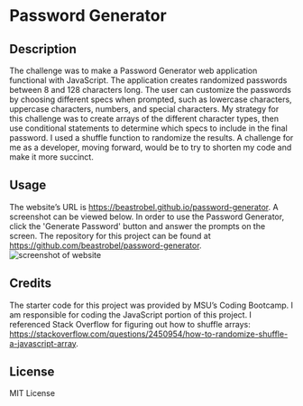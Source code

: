 # Password Generator

## Description

The challenge was to make a Password Generator web application functional with JavaScript. The application creates randomized passwords between 8 and 128 characters long. The user can customize the passwords by choosing different specs when prompted, such as lowercase characters, uppercase characters, numbers, and special characters. My strategy for this challenge was to create arrays of the different character types, then use conditional statements to determine which specs to include in the final password. I used a shuffle function to randomize the results. A challenge for me as a developer, moving forward, would be to try to shorten my code and make it more succinct.

## Usage

The website’s URL is https://beastrobel.github.io/password-generator. A screenshot can be viewed below. In order to use the Password Generator, click the 'Generate Password' button and answer the prompts on the screen. The repository for this project can be found at https://github.com/beastrobel/password-generator.
![screenshot of website](./assword-generator.png)

## Credits

The starter code for this project was provided by MSU’s Coding Bootcamp. I am responsible for coding the JavaScript portion of this project. I referenced Stack Overflow for figuring out how to shuffle arrays: https://stackoverflow.com/questions/2450954/how-to-randomize-shuffle-a-javascript-array. 

## License

MIT License

